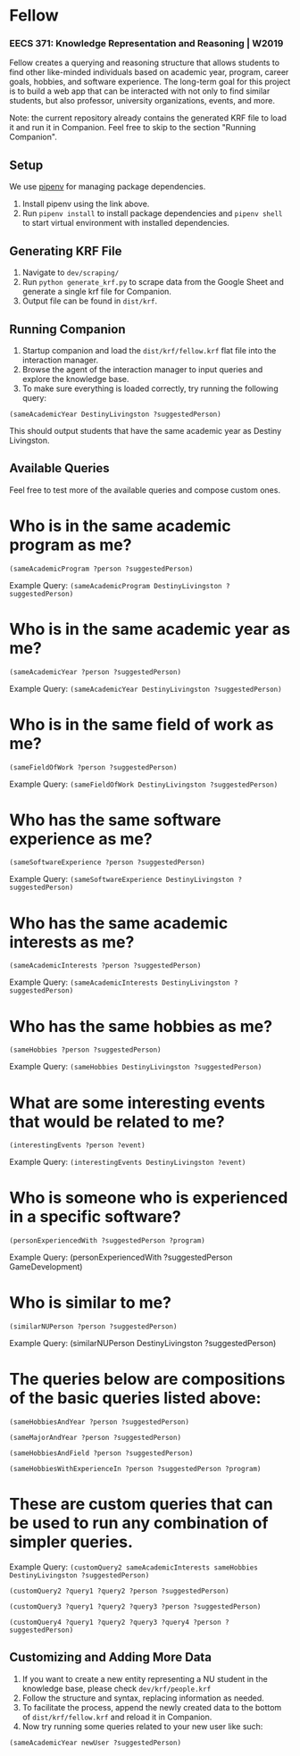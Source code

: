 # Fellow
### EECS 371: Knowledge Representation and Reasoning | W2019
Fellow creates a querying and reasoning structure that allows students to find other like-minded individuals based on academic year, program, career goals, hobbies, and software experience. The long-term goal for this project is to build a web app that can be interacted with not only to find similar students, but also professor, university organizations, events, and more.

Note: the current repository already contains the generated KRF file to load it and run it in Companion. Feel free to skip to the section "Running Companion".

## Setup
We use [pipenv](https://github.com/pypa/pipenv) for managing package dependencies.

1. Install pipenv using the link above.
2. Run `pipenv install` to install package dependencies and `pipenv shell` to start virtual environment with installed dependencies.

## Generating KRF File
1. Navigate to `dev/scraping/`
2. Run `python generate_krf.py` to scrape data from the Google Sheet and generate a single krf file for Companion.
3. Output file can be found in `dist/krf`.

## Running Companion
1. Startup companion and load the `dist/krf/fellow.krf` flat file into the interaction manager.
2. Browse the agent of the interaction manager to input queries and explore the knowledge base.
3. To make sure everything is loaded correctly, try running the following query:
```
(sameAcademicYear DestinyLivingston ?suggestedPerson)
```
This should output students that have the same academic year as Destiny Livingston.

## Available Queries
Feel free to test more of the available queries and compose custom ones.

# Who is in the same academic program as me?
```
(sameAcademicProgram ?person ?suggestedPerson)
```
Example Query: `(sameAcademicProgram DestinyLivingston ?suggestedPerson)`

# Who is in the same academic year as me?
```
(sameAcademicYear ?person ?suggestedPerson)
```
Example Query: `(sameAcademicYear DestinyLivingston ?suggestedPerson)`

# Who is in the same field of work as me?
```
(sameFieldOfWork ?person ?suggestedPerson)
```
Example Query: `(sameFieldOfWork DestinyLivingston ?suggestedPerson)`

# Who has the same software experience as me?
```
(sameSoftwareExperience ?person ?suggestedPerson)
```
Example Query: `(sameSoftwareExperience DestinyLivingston ?suggestedPerson)`

# Who has the same academic interests as me?
```
(sameAcademicInterests ?person ?suggestedPerson)
```
Example Query: `(sameAcademicInterests DestinyLivingston ?suggestedPerson)`

# Who has the same hobbies as me?
```
(sameHobbies ?person ?suggestedPerson)
```
Example Query: `(sameHobbies DestinyLivingston ?suggestedPerson)`

# What are some interesting events that would be related to me?
```
(interestingEvents ?person ?event)
```
Example Query: `(interestingEvents DestinyLivingston ?event)`

# Who is someone who is experienced in a specific software?
```
(personExperiencedWith ?suggestedPerson ?program)
```
Example Query: (personExperiencedWith ?suggestedPerson GameDevelopment)

# Who is similar to me?
```
(similarNUPerson ?person ?suggestedPerson)
```
Example Query: (similarNUPerson DestinyLivingston ?suggestedPerson)

# The queries below are compositions of the basic queries listed above:
```
(sameHobbiesAndYear ?person ?suggestedPerson)
```
```
(sameMajorAndYear ?person ?suggestedPerson)
```
```
(sameHobbiesAndField ?person ?suggestedPerson)
```
```
(sameHobbiesWithExperienceIn ?person ?suggestedPerson ?program)
```

# These are custom queries that can be used to run any combination of simpler queries.
Example Query: `(customQuery2 sameAcademicInterests sameHobbies DestinyLivingston ?suggestedPerson)`
```
(customQuery2 ?query1 ?query2 ?person ?suggestedPerson)
```
```
(customQuery3 ?query1 ?query2 ?query3 ?person ?suggestedPerson)
```
```
(customQuery4 ?query1 ?query2 ?query3 ?query4 ?person ?suggestedPerson)
```

## Customizing and Adding More Data
1. If you want to create a new entity representing a NU student in the knowledge base, please check `dev/krf/people.krf`
2. Follow the structure and syntax, replacing information as needed.
3. To facilitate the process, append the newly created data to the bottom of `dist/krf/fellow.krf` and reload it in Companion.
4. Now try running some queries related to your new user like such:
```
(sameAcademicYear newUser ?suggestedPerson)
```
